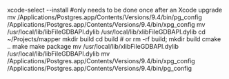 xcode-select --install  #only needs to be done once after an Xcode upgrade
mv /Applications/Postgres.app/Contents/Versions/9.4/bin/pg_config /Applications/Postgres.app/Contents/Versions/9.4/bin/xpg_config
mv /usr/local/lib/libFileGDBAPI.dylib /usr/local/lib/xlibFileGDBAPI.dylib
cd ~/Projects/mapper
mkdir build
cd build # or rm -rf build; mkdir build
cmake ..
make
make package
mv /usr/local/lib/xlibFileGDBAPI.dylib /usr/local/lib/libFileGDBAPI.dylib
mv /Applications/Postgres.app/Contents/Versions/9.4/bin/xpg_config /Applications/Postgres.app/Contents/Versions/9.4/bin/pg_config